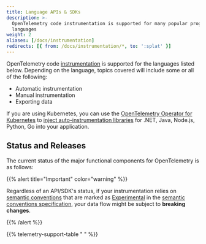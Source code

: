 ```yaml
---
title: Language APIs & SDKs
description: >-
  OpenTelemetry code instrumentation is supported for many popular programming
  languages
weight: 2
aliases: [/docs/instrumentation]
redirects: [{ from: /docs/instrumentation/*, to: ':splat' }]
---
```


OpenTelemetry code [instrumentation][] is supported for the languages listed
below. Depending on the language, topics covered will include some or all of the
following:

- Automatic instrumentation
- Manual instrumentation
- Exporting data

If you are using Kubernetes, you can use the [OpenTelemetry Operator for
Kubernetes][otel-op] to [inject auto-instrumentation libraries][auto] for .NET,
Java, Node.js, Python, Go into your application.

## Status and Releases

The current status of the major functional components for OpenTelemetry is as
follows:

{{% alert title="Important" color="warning" %}}

Regardless of an API/SDK's status, if your instrumentation relies on [semantic
conventions] that are marked as [Experimental] in the [semantic conventions
specification], your data flow might be subject to **breaking changes**.

[semantic conventions]: /docs/concepts/semantic-conventions/
[Experimental]: /docs/specs/otel/document-status/
[semantic conventions specification]: /docs/specs/semconv/

{{% /alert %}}

{{% telemetry-support-table " " %}}

[auto]: /docs/kubernetes/operator/automatic/
[instrumentation]: /docs/concepts/instrumentation/
[otel-op]: /docs/kubernetes/operator/
